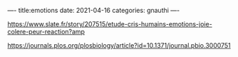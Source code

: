 —-
title:emotions
date: 2021-04-16
categories: gnauthi
—-

https://www.slate.fr/story/207515/etude-cris-humains-emotions-joie-colere-peur-reaction?amp

https://journals.plos.org/plosbiology/article?id=10.1371/journal.pbio.3000751